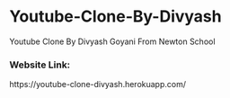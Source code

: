# Youtube-Clone-By-Divyash
Youtube Clone By Divyash Goyani From Newton School
<h3>Website Link:</h3>
https://youtube-clone-divyash.herokuapp.com/

